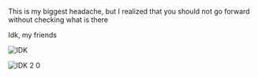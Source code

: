 This is my biggest headache, but I realized that you should not go forward without checking what is there


Idk, my friends


![IDK](https://github.com/user-attachments/assets/e1dbdf89-9764-4975-a323-d9663a88ebb8)



![IDK 2 0](https://github.com/user-attachments/assets/49eba27f-d5f1-46d6-8c67-0f4e207ec192)
